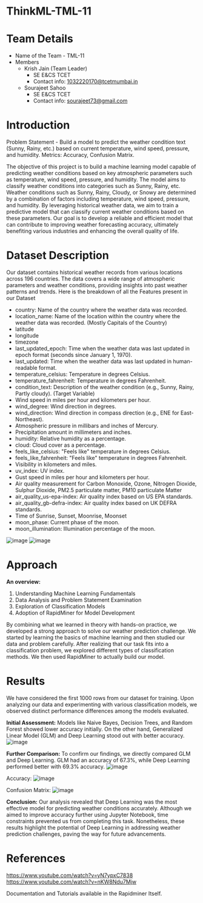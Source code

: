 # ThinkML-TML-11

# Team Details
- Name of the Team - TML-11
- Members
  - Krish Jain (Team Leader) 
      - SE E&CS TCET
      - Contact info: 1032220170@tcetmumbai.in
  - Sourajeet Sahoo
      - SE E&CS TCET
      - Contact info: sourajeet73@gmail.com

# Introduction 
  
  Problem Statement - Build a model to predict the weather condition text (Sunny, Rainy, etc.) based on current temperature, wind speed, pressure, and humidity. Metrics: Accuracy, Confusion Matrix.

The objective of this project is to build a machine learning model capable of predicting weather conditions based on key atmospheric parameters such as temperature, wind speed, pressure, and humidity. The model aims to classify weather conditions into categories such as Sunny, Rainy, etc.
Weather conditions such as Sunny, Rainy, Cloudy, or Snowy are determined by a combination of factors including temperature, wind speed, pressure, and humidity. By leveraging historical weather data, we aim to train a predictive model that can classify current weather conditions based on these parameters.
Our goal is to develop a reliable and efficient model that can contribute to improving weather forecasting accuracy, ultimately benefiting various industries and enhancing the overall quality of life.

# Dataset Description

Our dataset contains historical weather records from various locations across 196 countries. The data covers a wide range of atmospheric parameters and weather conditions, providing insights into past weather patterns and trends.
Here is the breakdown of all the Features present in our Dataset

- country: Name of the country where the weather data was recorded.
- location_name: Name of the location within the country where the weather data was recorded. (Mostly Capitals of the Country)
- latitude
- longitude
- timezone
- last_updated_epoch: Time when the weather data was last updated in epoch format (seconds since January 1, 1970).
- last_updated: Time when the weather data was last updated in human-readable format.
- temperature_celsius: Temperature in degrees Celsius.
- temperature_fahrenheit: Temperature in degrees Fahrenheit.
- condition_text: Description of the weather condition (e.g., Sunny, Rainy, Partly cloudy). (Target Variable)
- Wind speed in miles per hour and kilometers per hour.
- wind_degree: Wind direction in degrees.
- wind_direction: Wind direction in compass direction (e.g., ENE for East-Northeast).
- Atmospheric pressure in millibars and inches of Mercury.
- Precipitation amount in millimeters and inches.
- humidity: Relative humidity as a percentage.
- cloud: Cloud cover as a percentage.
- feels_like_celsius: "Feels like" temperature in degrees Celsius.
- feels_like_fahrenheit: "Feels like" temperature in degrees Fahrenheit.
- Visibility in kilometers and miles.
- uv_index: UV index.
- Gust speed in miles per hour and kilometers per hour.
- Air quality measurement for Carbon Monoxide, Ozone, Nitrogen Dioxide, Sulphur Dioxide, PM2.5 particulate matter, PM10 particulate Matter
- air_quality_us-epa-index: Air quality index based on US EPA standards.
- air_quality_gb-defra-index: Air quality index based on UK DEFRA standards.
- Time of Sunrise, Sunset, Moonrise, Moonset
- moon_phase: Current phase of the moon.
- moon_illumination: Illumination percentage of the moon.

![image](https://github.com/krjofficial/ThinkML-TML-11/assets/98098201/caa871e3-bc8a-45c5-9903-234cdb443225)
![image](https://github.com/krjofficial/ThinkML-TML-11/assets/98098201/ce306734-d6ca-47e7-a451-1493bf774db5)


# Approach

**An overview:**
1. Understanding Machine Learning Fundamentals
2. Data Analysis and Problem Statement Examination
3. Exploration of Classification Models
4. Adoption of RapidMiner for Model Development

By combining what we learned in theory with hands-on practice, we developed a strong approach to solve our weather prediction challenge. We started by learning the basics of machine learning and then studied our data and problem carefully. After realizing that our task fits into a classification problem, we explored different types of classification methods.
We then used RapidMiner to actually build our model.

# Results 

We have considered the first 1000 rows from our dataset for training.
Upon analyzing our data and experimenting with various classification models, we observed distinct performance differences among the models evaluated.

**Initial Assessment:**
Models like Naive Bayes, Decision Trees, and Random Forest showed lower accuracy initially.
On the other hand, Generalized Linear Model (GLM) and Deep Learning stood out with better accuracy.
![image](https://github.com/krjofficial/ThinkML-TML-11/assets/98098201/817ad7a1-4977-462c-876c-09bb02f233d3)


**Further Comparison:**
To confirm our findings, we directly compared GLM and Deep Learning.
GLM had an accuracy of 67.3%, while Deep Learning performed better with 69.3% accuracy.
![image](https://github.com/krjofficial/ThinkML-TML-11/assets/98098201/98f87642-f4d5-4612-9c43-0adcbc728ff7)

Accuracy: 
![image](https://github.com/krjofficial/ThinkML-TML-11/assets/98098201/b888d09c-2243-4ad4-ac8f-4cf0eb6ceb49)

Confusion Matrix:
![image](https://github.com/krjofficial/ThinkML-TML-11/assets/98098201/ac8aff6f-4efd-4164-9763-99ba6a487d05)

**Conclusion:**
Our analysis revealed that Deep Learning was the most effective model for predicting weather conditions accurately. Although we aimed to improve accuracy further using Jupyter Notebook, time constraints prevented us from completing this task. Nonetheless, these results highlight the potential of Deep Learning in addressing weather prediction challenges, paving the way for future advancements.

# References

https://www.youtube.com/watch?v=yN7ypxC7838
https://www.youtube.com/watch?v=nKW8Ndu7Mjw

Documentation and Tutorials available in the Rapidminer Itself.





